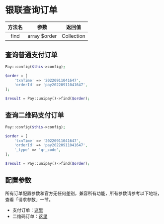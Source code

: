 # 银联查询订单

| 方法名  |      参数      |    返回值     |
|:----:|:------------:|:----------:|
| find | array $order | Collection |

## 查询普通支付订单

```php
Pay::config($this->config);

$order = [
    'txnTime' => '20220911041647',
    'orderId' => 'pay20220911041647',
];

$result = Pay::unipay()->find($order);
```

## 查询二维码支付订单

```php
Pay::config($this->config);

$order = [
    'txnTime' => '20220911041647',
    'orderId' => 'pay20220911041647',
    '_type' => 'qr_code',
];

$result = Pay::unipay()->find($order);
```

## 配置参数

所有订单配置参数和官方无任何差别，兼容所有功能，所有参数请参考以下地址，查看「请求参数」一节。

- 支付订单：[这里](https://open.unionpay.com/tjweb/acproduct/APIList?acpAPIId=757&apiservId=448&version=V2.2&bussType=0)
- 二维码订单：[这里](https://open.unionpay.com/tjweb/acproduct/APIList?acpAPIId=792&apiservId=468&version=V2.2&bussType=0)
